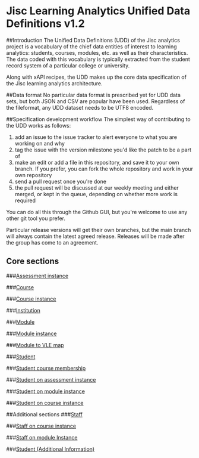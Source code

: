 # Jisc Learning Analytics Unified Data Definitions v1.2

##Introduction
The Unified Data Definitions (UDD) of the Jisc analytics project is a vocabulary of the chief data entities of interest to learning analytics: students, courses, modules, etc. as well as their characteristics. The data coded with this vocabulary is typically extracted from the student record system of a particular college or university.

Along with xAPI recipes, the UDD makes up the core data specification of the Jisc learning analytics architecture.

##Data format
No particular data format is prescribed yet for UDD data sets, but both JSON and CSV are popular have been used. Regardless of the fileformat, any UDD dataset needs to be UTF8 encoded.

##Specification development workflow
The simplest way of contributing to the UDD works as follows:

1. add an issue to the issue tracker to alert everyone to what you are working on and why
2. tag the issue with the version milestone you'd like the patch to be a part of
3. make an edit or add a file in this repository, and save it to your own branch. If you prefer, you can fork the whole repository and work in your own repository
4. send a pull request once you're done
5. the pull request will be discussed at our weekly meeting and either merged, or kept in the queue, depending on whether more work is required

You can do all this through the Github GUI, but you're welcome to use any other git tool you prefer.

Particular release versions will get their own branches, but the main branch will always contain the latest agreed release. Releases will be made after the group has come to an agreement.

## Core sections
###[Assessment instance](udd/assessment_instance.md)

###[Course](udd/course.md)

###[Course instance](udd/course_instance.md)

###[Institution](udd/institution.md)

###[Module](udd/module.md)

###[Module instance](udd/module_instance.md)

###[Module to VLE map](udd/module_vle_map.md)

###[Student](udd/student.md)

###[Student course membership](udd/student_course_membership.md)

###[Student on assessment instance](udd/student_on_assessment_instance.md)

###[Student on module instance](udd/student_on_a_module_instance.md)

###[Student on course instance](udd/student_on_course_instance.md)

##Additional sections 
###[Staff](udd/staff.md)

###[Staff on course instance](udd/staff_on_course_instance.md)

###[Staff on module Instance](udd/staff_on_mod_instance.md)

###[Student (Additional Information)](udd/student_additional.md)
